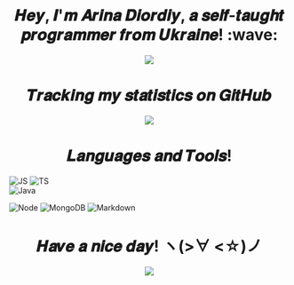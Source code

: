 <h1 align="center">𝑯𝒆𝒚, 𝑰'𝒎 𝑨𝒓𝒊𝒏𝒂 𝑫𝒊𝒐𝒓𝒅𝒊𝒚, 𝒂 𝒔𝒆𝒍𝒇-𝒕𝒂𝒖𝒈𝒉𝒕 𝒑𝒓𝒐𝒈𝒓𝒂𝒎𝒎𝒆𝒓 𝒇𝒓𝒐𝒎 𝑼𝒌𝒓𝒂𝒊𝒏𝒆! :wave:</h1>

<p align="center">
<a href="https://honeymiko.github.io/" >
<img src="https://lanyard.cnrad.dev/api/559442898878201866?animated=true&theme=dark&borderRadius=20&hideBadges=true&hideDiscrim=true&bg=212121" />
</a>
</p>

<h1 align="center">𝑻𝒓𝒂𝒄𝒌𝒊𝒏𝒈 𝒎𝒚 𝒔𝒕𝒂𝒕𝒊𝒔𝒕𝒊𝒄𝒔 𝒐𝒏 𝑮𝒊𝒕𝑯𝒖𝒃</h1>

<p align="center">
<img src="https://github-readme-stats.vercel.app/api?username=honeymiko&count_private=true&show_icons=true&theme=synthwave&hide=contribs" />
</p>

<h1 align="center">𝑳𝒂𝒏𝒈𝒖𝒂𝒈𝒆𝒔 𝒂𝒏𝒅 𝑻𝒐𝒐𝒍𝒔!</h1>

![JS](https://img.shields.io/badge/JavaScript-323330?style=for-the-badge&logo=javascript&logoColor=F7DF1E) 
![TS](https://img.shields.io/badge/TypeScript-007ACC?style=for-the-badge&logo=typescript&logoColor=white)  
![Java](https://img.shields.io/badge/Java-ED8B00?style=for-the-badge&logo=java&logoColor=white)

![Node](https://img.shields.io/badge/Node.js-43853D?style=for-the-badge&logo=node.js&logoColor=white) 
![MongoDB](https://img.shields.io/badge/MongoDB-4EA94B?style=for-the-badge&logo=mongodb&logoColor=white) 
![Markdown](https://img.shields.io/badge/Markdown-000000?style=for-the-badge&logo=markdown&logoColor=white)

<h1 align="center">𝑯𝒂𝒗𝒆 𝒂 𝒏𝒊𝒄𝒆 𝒅𝒂𝒚! ヽ(>∀ <☆)ノ</h1>

<p align="center">
<img src="https://c.tenor.com/Cys16cEItYgAAAAC/background.gif" />
</p>